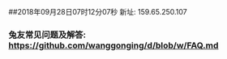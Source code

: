 ##2018年09月28日07时12分07秒 新址: 159.65.250.107
### 兔友常见问题及解答: https://github.com/wanggonging/d/blob/w/FAQ.md
